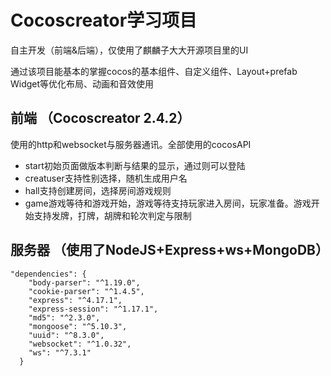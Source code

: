 # Cocoscreator学习项目
自主开发（前端&后端），仅使用了麒麟子大大开源项目里的UI 

通过该项目能基本的掌握cocos的基本组件、自定义组件、Layout+prefab Widget等优化布局、动画和音效使用

## 前端 （Cocoscreator 2.4.2）
使用的http和websocket与服务器通讯。全部使用的cocosAPI

- start初始页面做版本判断与结果的显示，通过则可以登陆
- creatuser支持性别选择，随机生成用户名
- hall支持创建房间，选择房间游戏规则
- game游戏等待和游戏开始，游戏等待支持玩家进入房间，玩家准备。游戏开始支持发牌，打牌，胡牌和轮次判定与限制

## 服务器 （使用了NodeJS+Express+ws+MongoDB）
```
"dependencies": {
    "body-parser": "^1.19.0",
    "cookie-parser": "^1.4.5",
    "express": "^4.17.1",
    "express-session": "^1.17.1",
    "md5": "^2.3.0",
    "mongoose": "^5.10.3",
    "uuid": "^8.3.0",
    "websocket": "^1.0.32",
    "ws": "^7.3.1"
  }
```
